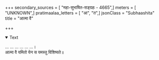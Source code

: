 +++
secondary_sources = [ "महा-सुभाषित-सङ्ग्रहः - 4665",]
meters = [ "UNKNOWN",]
pratimaalaa_letters = [ "आ", "त",]
jsonClass = "Subhaashita"
title = "आत्मा वै"

+++

<details open><summary>Text</summary>

... ... ... ... ... ...।  
आत्मा वै यमितो येन स यमस्तु विशिष्यते॥
</details>
